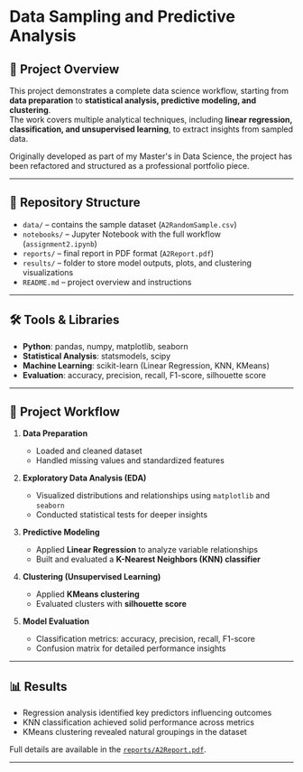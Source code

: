 # Data Sampling and Predictive Analysis

## 📌 Project Overview
This project demonstrates a complete data science workflow, starting from **data preparation** to **statistical analysis, predictive modeling, and clustering**.  
The work covers multiple analytical techniques, including **linear regression, classification, and unsupervised learning**, to extract insights from sampled data.  

Originally developed as part of my Master's in Data Science, the project has been refactored and structured as a professional portfolio piece.

---

## 📂 Repository Structure
- `data/` – contains the sample dataset (`A2RandomSample.csv`)  
- `notebooks/` – Jupyter Notebook with the full workflow (`assignment2.ipynb`)  
- `reports/` – final report in PDF format (`A2Report.pdf`)  
- `results/` – folder to store model outputs, plots, and clustering visualizations  
- `README.md` – project overview and instructions  

---

## 🛠️ Tools & Libraries
- **Python**: pandas, numpy, matplotlib, seaborn  
- **Statistical Analysis**: statsmodels, scipy  
- **Machine Learning**: scikit-learn (Linear Regression, KNN, KMeans)  
- **Evaluation**: accuracy, precision, recall, F1-score, silhouette score  

---

## 🚀 Project Workflow
1. **Data Preparation**  
   - Loaded and cleaned dataset  
   - Handled missing values and standardized features  

2. **Exploratory Data Analysis (EDA)**  
   - Visualized distributions and relationships using `matplotlib` and `seaborn`  
   - Conducted statistical tests for deeper insights  

3. **Predictive Modeling**  
   - Applied **Linear Regression** to analyze variable relationships  
   - Built and evaluated a **K-Nearest Neighbors (KNN) classifier**  

4. **Clustering (Unsupervised Learning)**  
   - Applied **KMeans clustering**  
   - Evaluated clusters with **silhouette score**  

5. **Model Evaluation**  
   - Classification metrics: accuracy, precision, recall, F1-score  
   - Confusion matrix for detailed performance insights  

---

## 📊 Results
- Regression analysis identified key predictors influencing outcomes  
- KNN classification achieved solid performance across metrics  
- KMeans clustering revealed natural groupings in the dataset  

Full details are available in the [`reports/A2Report.pdf`](./reports/A2Report.pdf).

---